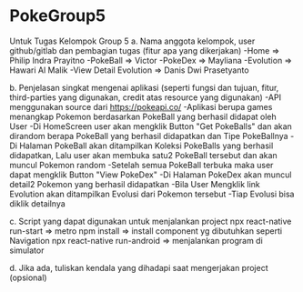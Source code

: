 # PokeGroup5
Untuk Tugas Kelompok Group 5
a.	Nama anggota kelompok, user github/gitlab dan pembagian tugas (fitur apa yang dikerjakan)
    -Home => Philip Indra Prayitno
    -PokeBall => Victor
    -PokeDex => Mayliana
    -Evolution => Hawari Al Malik 
    -View Detail Evolution => Danis Dwi Prasetyanto
    
b.	Penjelasan singkat mengenai aplikasi (seperti fungsi dan tujuan, fitur, third-parties yang digunakan, credit atas resource yang digunakan)
    -API menggunakan source dari https://pokeapi.co/
    -Aplikasi berupa games menangkap Pokemon berdasarkan PokeBall yang berhasil didapat oleh User
    -Di HomeScreen user akan mengklik Button "Get PokeBalls" dan akan dirandom berapa PokeBall yang berhasil didapatkan dan Tipe PokeBallnya
    -Di Halaman PokeBall akan ditampilkan Koleksi PokeBalls yang berhasil didapatkan, Lalu user akan membuka satu2 PokeBall tersebut dan akan muncul Pokemon random
    -Setelah semua PokeBall terbuka maka user dapat mengklik Button "View PokeDex"
    -Di Halaman PokeDex akan muncul detail2 Pokemon yang berhasil didapatkan
    -Bila User Mengklik link Evolution akan ditampilkan Evolusi dari Pokemon tersebut
    -Tiap Evolusi bisa diklik detailnya
    
c.	Script yang dapat digunakan untuk menjalankan project
    npx react-native run-start => metro
    npm install => install component yg dibutuhkan seperti Navigation
    npx react-native run-android => menjalankan program di simulator
    
d.	Jika ada, tuliskan kendala yang dihadapi saat mengerjakan project (opsional)
   
